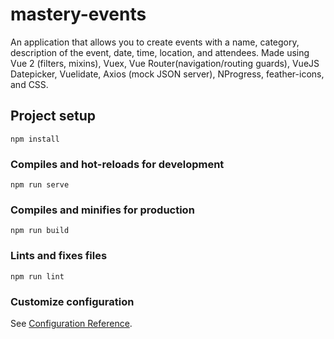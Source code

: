 # mastery-events
An application that allows you to create events with a name, category, description of the event, date, time, location, and attendees. 
Made using Vue 2 (filters, mixins), Vuex, Vue Router(navigation/routing guards), VueJS Datepicker, Vuelidate, Axios (mock JSON server), NProgress, feather-icons, and CSS.

## Project setup
```
npm install
```

### Compiles and hot-reloads for development
```
npm run serve
```

### Compiles and minifies for production
```
npm run build
```

### Lints and fixes files
```
npm run lint
```

### Customize configuration
See [Configuration Reference](https://cli.vuejs.org/config/).
